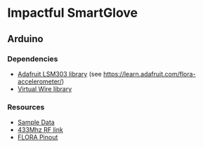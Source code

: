 # Impactful SmartGlove

## Arduino

### Dependencies
- [Adafruit LSM303 library](https://github.com/adafruit/Adafruit_LSM303) (see https://learn.adafruit.com/flora-accelerometer/)
- [Virtual Wire library](http://www.pjrc.com/teensy/td_libs_VirtualWire.html)

### Resources
- [Sample Data](https://docs.google.com/spreadsheets/d/1FJm560VEfG71ycGG6PFauqhReCmirWezqJmgE8yc2Gc/edit?usp=sharing)
- [433Mhz RF link](http://www.seeedstudio.com/wiki/433Mhz_RF_link_kit)
- [FLORA Pinout](https://learn.adafruit.com/assets/2845)